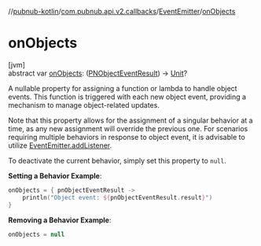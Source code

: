 //[pubnub-kotlin](../../../index.md)/[com.pubnub.api.v2.callbacks](../index.md)/[EventEmitter](index.md)/[onObjects](on-objects.md)

# onObjects

[jvm]\
abstract var [onObjects](on-objects.md): ([PNObjectEventResult](../../com.pubnub.api.models.consumer.pubsub.objects/-p-n-object-event-result/index.md)) -&gt; [Unit](https://kotlinlang.org/api/latest/jvm/stdlib/kotlin/-unit/index.html)?

A nullable property for assigning a function or lambda to handle object events. This function is triggered with each new object event, providing a mechanism to manage object-related updates.

Note that this property allows for the assignment of a singular behavior at a time, as any new assignment will override the previous one. For scenarios requiring multiple behaviors in response to object event, it is advisable to utilize [EventEmitter.addListener](../../../../pubnub-gson/com.pubnub.api.v2.callbacks/-event-emitter/add-listener.md).

To deactivate the current behavior, simply set this property to `null`.

**Setting a Behavior Example**:

```kotlin
onObjects = { pnObjectEventResult ->
    println("Object event: ${pnObjectEventResult.result}")
}
```

**Removing a Behavior Example**:

```kotlin
onObjects = null
```
